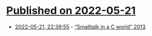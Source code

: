 # [Published on 2022-05-21](index.md)

* [2022-05-21, 22:39:55](https://news.ycombinator.com/item?id=31462735) - [“Smalltalk in a C world” 2013](https://www.sciencedirect.com/science/article/pii/S0167642313002852)
